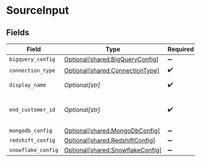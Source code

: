 # SourceInput


## Fields

| Field                                                                          | Type                                                                           | Required                                                                       | Description                                                                    | Example                                                                        |
| ------------------------------------------------------------------------------ | ------------------------------------------------------------------------------ | ------------------------------------------------------------------------------ | ------------------------------------------------------------------------------ | ------------------------------------------------------------------------------ |
| `bigquery_config`                                                              | [Optional[shared.BigQueryConfig]](undefined/models/shared/bigqueryconfig.md)   | :heavy_minus_sign:                                                             | N/A                                                                            |                                                                                |
| `connection_type`                                                              | [Optional[shared.ConnectionType]](undefined/models/shared/connectiontype.md)   | :heavy_check_mark:                                                             | N/A                                                                            |                                                                                |
| `display_name`                                                                 | *Optional[str]*                                                                | :heavy_check_mark:                                                             | N/A                                                                            | Frontend Events                                                                |
| `end_customer_id`                                                              | *Optional[str]*                                                                | :heavy_check_mark:                                                             | N/A                                                                            | abcd-1234-efgh-5678                                                            |
| `mongodb_config`                                                               | [Optional[shared.MongoDbConfig]](undefined/models/shared/mongodbconfig.md)     | :heavy_minus_sign:                                                             | N/A                                                                            |                                                                                |
| `redshift_config`                                                              | [Optional[shared.RedshiftConfig]](undefined/models/shared/redshiftconfig.md)   | :heavy_minus_sign:                                                             | N/A                                                                            |                                                                                |
| `snowflake_config`                                                             | [Optional[shared.SnowflakeConfig]](undefined/models/shared/snowflakeconfig.md) | :heavy_minus_sign:                                                             | N/A                                                                            |                                                                                |